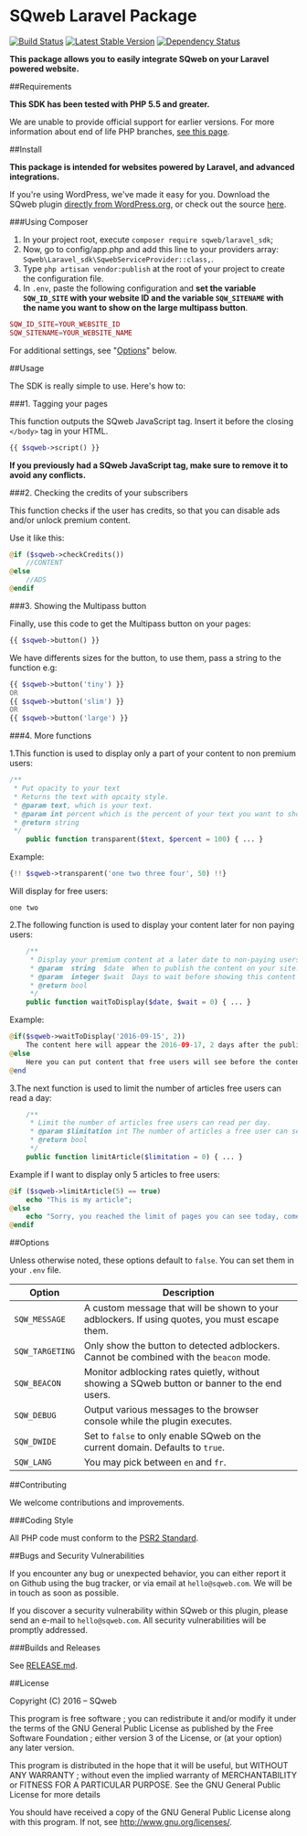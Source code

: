SQweb Laravel Package
===

[![Build Status](https://travis-ci.org/SQweb-team/SQweb-SDK-Laravel.svg?branch=master)](https://travis-ci.org/SQweb-team/SQweb-SDK-Laravel)
[![Latest Stable Version](https://poser.pugx.org/sqweb/laravel_sdk/v/stable)](https://packagist.org/packages/sqweb/laravel_sdk)
[![Dependency Status](https://www.versioneye.com/user/projects/570672f9fcd19a0051854599/badge.svg)](https://www.versioneye.com/user/projects/570672f9fcd19a0051854599)

**This package allows you to easily integrate SQweb on your Laravel powered website.**

##Requirements

**This SDK has been tested with PHP 5.5 and greater.**

We are unable to provide official support for earlier versions. For more information about end of life PHP branches, [see this page](http://php.net/supported-versions.php).

##Install

**This package is intended for websites powered by Laravel, and advanced integrations.**

If you're using WordPress, we've made it easy for you. Download the SQweb plugin [directly from WordPress.org](https://wordpress.org/plugins/sqweb/), or check out the source [here](https://github.com/SQweb-team/SQweb-WordPress-Plugin).

###Using Composer

1. In your project root, execute `composer require sqweb/laravel_sdk`;
2. Now, go to config/app.php and add this line to your providers array: `Sqweb\Laravel_sdk\SqwebServiceProvider::class,`.
3. Type `php artisan vendor:publish` at the root of your project to create the configuration file.
4. In `.env`, paste the following configuration and **set the variable `SQW_ID_SITE` with your website ID and the variable `SQW_SITENAME` with the name you want to show on the large multipass button**.

```php
SQW_ID_SITE=YOUR_WEBSITE_ID
SQW_SITENAME=YOUR_WEBSITE_NAME
```

For additional settings, see "[Options](#options)" below.

##Usage

The SDK is really simple to use. Here's how to:

###1. Tagging your pages

This function outputs the SQweb JavaScript tag. Insert it before the closing `</body>` tag in your HTML.

```php
{{ $sqweb->script() }}
```

**If you previously had a SQweb JavaScript tag, make sure to remove it to avoid any conflicts.**

###2. Checking the credits of your subscribers

This function checks if the user has credits, so that you can disable ads and/or unlock premium content.

Use it like this:

```php
@if ($sqweb->checkCredits())
    //CONTENT
@else
    //ADS
@endif
```

###3. Showing the Multipass button

Finally, use this code to get the Multipass button on your pages:

```php
{{ $sqweb->button() }}
```

We have differents sizes for the button, to use them, pass a string to the function e.g:

```php
{{ $sqweb->button('tiny') }}
OR
{{ $sqweb->button('slim') }}
OR
{{ $sqweb->button('large') }}
```

###4. More functions

1.This function is used to display only a part of your content to non premium users:
```php
/**
 * Put opacity to your text
 * Returns the text with opcaity style.
 * @param text, which is your text.
 * @param int percent which is the percent of your text you want to show.
 * @return string
 */
    public function transparent($text, $percent = 100) { ... }
```

Example:
```php
{!! $sqweb->transparent('one two three four', 50) !!}
```
Will display for free users:
```
one two
```

2.The following function is used to display your content later for non paying users:
```php
	/**
	 * Display your premium content at a later date to non-paying users.
	 * @param  string  $date  When to publish the content on your site. It must be an ISO format(YYYY-MM-DD).
	 * @param  integer $wait  Days to wait before showing this content to free users.
	 * @return bool
	 */
	public function waitToDisplay($date, $wait = 0) { ... }
```

Example:
```php
@if($sqweb->waitToDisplay('2016-09-15', 2))
	The content here will appear the 2016-09-17, 2 days after the publication date for non paying users.
@else
	Here you can put content that free users will see before the content above is available for all.
@end
```

3.The next function is used to limit the number of articles free users can read a day:
```php
	/**
     * Limit the number of articles free users can read per day.
     * @param $limitation int The number of articles a free user can see.
     * @return bool
     */
    public function limitArticle($limitation = 0) { ... }
```

Example if I want to display only 5 articles to free users:
```php
@if ($sqweb->limitArticle(5) == true)
	echo "This is my article";
@else
	echo "Sorry, you reached the limit of pages you can see today, come back tomorrow or subscribe to Multipass to get unlimited articles !";
@endif
```

##Options

Unless otherwise noted, these options default to `false`. You can set them in your `.env` file.

|Option|Description
|---|---|
|`SQW_MESSAGE`|A custom message that will be shown to your adblockers. If using quotes, you must escape them.|
|`SQW_TARGETING`|Only show the button to detected adblockers. Cannot be combined with the `beacon` mode.|
|`SQW_BEACON`|Monitor adblocking rates quietly, without showing a SQweb button or banner to the end users.|
|`SQW_DEBUG`|Output various messages to the browser console while the plugin executes.|
|`SQW_DWIDE`|Set to `false` to only enable SQweb on the current domain. Defaults to `true`.|
|`SQW_LANG`|You may pick between `en` and `fr`.|


##Contributing

We welcome contributions and improvements.

###Coding Style

All PHP code must conform to the [PSR2 Standard](http://www.php-fig.org/psr/psr-2/).

##Bugs and Security Vulnerabilities

If you encounter any bug or unexpected behavior, you can either report it on Github using the bug tracker, or via email at `hello@sqweb.com`. We will be in touch as soon as possible.

If you discover a security vulnerability within SQweb or this plugin, please send an e-mail to `hello@sqweb.com`. All security vulnerabilities will be promptly addressed.

###Builds and Releases

See [RELEASE.md](RELEASE.md).

##License

Copyright (C) 2016 – SQweb

This program is free software ; you can redistribute it and/or modify it under the terms of the GNU General Public License as published by the Free Software Foundation ; either version 3 of the License, or (at your option) any later version.

This program is distributed in the hope that it will be useful, but WITHOUT ANY WARRANTY ; without even the implied warranty of MERCHANTABILITY or FITNESS FOR A PARTICULAR PURPOSE. See the GNU General Public License for more details

You should have received a copy of the GNU General Public License along with this program. If not, see <http://www.gnu.org/licenses/>.
